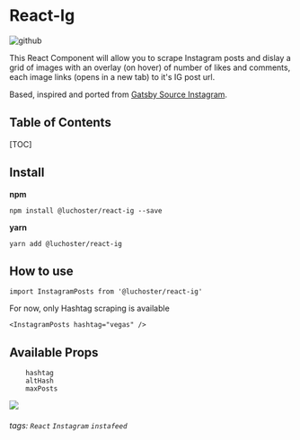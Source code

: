 React-Ig
===
![github](https://img.shields.io/github/package-json/v/luchoster/react-ig?style=for-the-badge)


This React Component will allow you to scrape Instagram posts and dislay a grid of images with an overlay (on hover) of number of likes and comments, each image links (opens in a new tab) to it's IG post url.

Based, inspired and ported from [Gatsby Source Instagram](https://github.com/oorestisime/gatsby-source-instagram).

## Table of Contents

[TOC]

Install
---

**npm**

`npm install @luchoster/react-ig --save`

**yarn**

`yarn add @luchoster/react-ig`

How to use
---
`import InstagramPosts from '@luchoster/react-ig'`

For now, only Hashtag scraping is available

`<InstagramPosts hashtag="vegas" />`


Available Props
---

```
    hashtag
    altHash
    maxPosts
```
![](https://i.imgur.com/UJbkyd0.png)



###### tags: `React` `Instagram` `instafeed`

